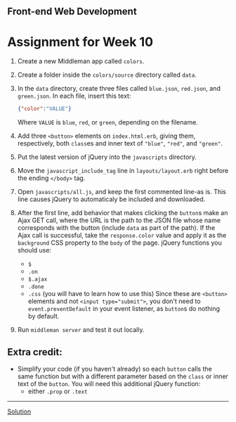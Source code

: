 ## Front-end Web Development
# Assignment for Week 10

1.  Create a new Middleman app called `colors`.
2.  Create a folder inside the `colors/source` directory called `data`.
3.  In the `data` directory, create three files called `blue.json`, `red.json`, and `green.json`. In each file, insert this text:

    ```json
    {"color":"VALUE"}
    ```
    
    Where `VALUE` is `blue`, `red`, or `green`, depending on the filename.
3.  Add three `<button>` elements on `index.html.erb`, giving them, respectively, both `class`es and inner text of `"blue"`, `"red"`, and `"green"`.
4.  Put the latest version of jQuery into the `javascripts` directory.
5.  Move the `javascript_include_tag` line in `layouts/layout.erb` right before the ending `</body>` tag.
6.  Open `javascripts/all.js`, and keep the first commented line-as is. This line causes jQuery to automaticaly be included and downloaded.
7.  After the first line, add behavior that makes clicking the `button`s make an Ajax GET call, where the URL is the path to the JSON file whose name corresponds with the button (include `data` as part of the path). If the Ajax call is successful, take the `response.color` value and apply it as the `background` CSS property to the `body` of the page. jQuery functions you should use:
    *   `$`
    *   `.on`
    *   `$.ajax`
    *   `.done`
    *   `.css` (you will have to learn how to use this)
    Since these are `<button>` elements and not `<input type="submit">`, you don't need to `event.preventDefault` in your event listener, as `button`s do nothing by default.
7.  Run `middleman server` and test it out locally.

## Extra credit:

*   Simplify your code (if you haven't already) so each `button` calls the same function but with a different parameter based on the `class` or inner text of the `button`. You will need this additional jQuery function:
    *   either `.prop` or `.text`

* * *

[Solution](http://jeffreyatw.github.io/fwd/series8/class10/solution/colors/build/)
